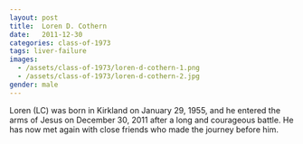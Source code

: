 ```yaml
---
layout: post
title:  Loren D. Cothern
date:   2011-12-30
categories: class-of-1973
tags: liver-failure
images:
  - /assets/class-of-1973/loren-d-cothern-1.png
  - /assets/class-of-1973/loren-d-cothern-2.jpg
gender: male
---
```

Loren (LC) was born in Kirkland on January 29, 1955, and he entered the arms of Jesus on December 30, 2011 after a long and courageous battle.  He has now met again with close friends who made the journey before him.
